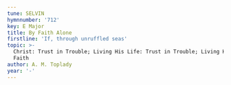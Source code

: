 ```yaml
---
tune: SELVIN
hymnnumber: '712'
key: E Major
title: By Faith Alone
firstline: 'If, through unruffled seas'
topic: >-
  Christ: Trust in Trouble; Living His Life: Trust in Trouble; Living His Life:
  Faith
author: A. M. Toplady
year: '-'
---
```


